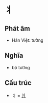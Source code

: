 # 丬

## Phát âm
* Hán Việt: tường

## Nghĩa
* bộ tường

## Cấu trúc
* 丬 = [爿](爿.md)

<script>window.HANZI_FIELD='丬';</script>
